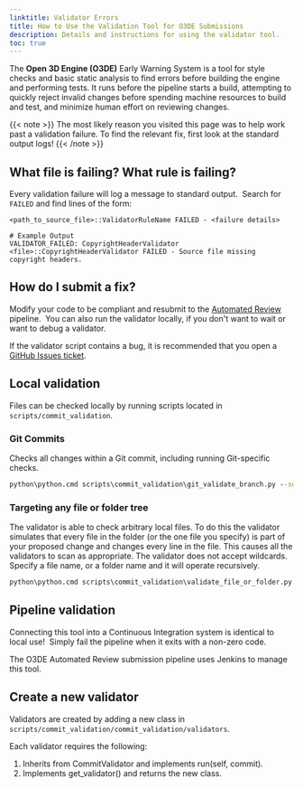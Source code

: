 ```yaml
---
linktitle: Validator Errors
title: How to Use the Validation Tool for O3DE Submissions
description: Details and instructions for using the validator tool.
toc: true
---
```


The **Open 3D Engine (O3DE)** Early Warning System is a tool for style checks and basic static analysis to find errors before building the engine and performing tests. It runs before the pipeline starts a build, attempting to quickly reject invalid changes before spending machine resources to build and test, and minimize human effort on reviewing changes.

{{< note >}}
The most likely reason you visited this page was to help work past a validation failure. To find the relevant fix, first look at the standard output logs!
{{< /note >}}

## What file is failing? What rule is failing?

Every validation failure will log a message to standard output.  Search for `FAILED` and find lines of the form:

```
<path_to_source_file>::ValidatorRuleName FAILED - <failure details>

# Example Output
VALIDATOR_FAILED: CopyrightHeaderValidator <file>::CopyrightHeaderValidator FAILED - Source file missing copyright headers.
```

## How do I submit a fix?

Modify your code to be compliant and resubmit to the [Automated Review](https://github.com/o3de/sig-build/tree/main/AutomatedReview) pipeline.  You can also run the validator locally, if you don't want to wait or want to debug a validator.

If the validator script contains a bug, it is recommended that you open a [GitHub Issues ticket](https://github.com/o3de/sig-testing/issues/new/choose).

## Local validation

Files can be checked locally by running scripts located in `scripts/commit_validation`.

### Git Commits

Checks all changes within a Git commit, including running Git-specific checks.

```cmd
python\python.cmd scripts\commit_validation\git_validate_branch.py --source <source branch> --target <target branch>
```

### Targeting any file or folder tree

The validator is able to check arbitrary local files. To do this the validator simulates that every file in the folder (or the one file you specify) is part of your proposed change and changes every line in the file. This causes all the validators to scan as appropriate. The validator does not accept wildcards. Specify a file name, or a folder name and it will operate recursively.

```cmd
python\python.cmd scripts\commit_validation\validate_file_or_folder.py --path <path to validate>
```

## Pipeline validation

Connecting this tool into a Continuous Integration system is identical to local use!  Simply fail the pipeline when it exits with a non-zero code.

The O3DE Automated Review submission pipeline uses Jenkins to manage this tool.

## Create a new validator

Validators are created by adding a new class in `scripts/commit_validation/commit_validation/validators`.

Each validator requires the following:

1. Inherits from CommitValidator and implements run(self, commit).
2. Implements get_validator() and returns the new class.
